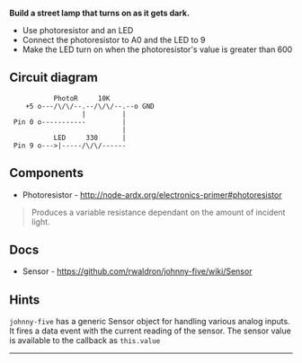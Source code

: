 __Build a street lamp that turns on as it gets dark.__

* Use photoresistor and an LED
* Connect the photoresistor to A0 and the LED to 9
* Make the LED turn on when the photoresistor's value is greater than 600

## Circuit diagram

```
           PhotoR     10K
    +5 o---/\/\/--.--/\/\/--.--o GND
                  |         |
 Pin 0 o-----------         |
                            |
           LED     330      |
 Pin 9 o--->|-----/\/\/------
```

## Components

- Photoresistor - http://node-ardx.org/electronics-primer#photoresistor

> Produces a variable resistance dependant on the amount of incident light.

## Docs

- Sensor - https://github.com/rwaldron/johnny-five/wiki/Sensor

## Hints

`johnny-five` has a generic Sensor object for handling various analog inputs.
It fires a data event with the current reading of the sensor.
The sensor value is available to the callback as `this.value`

---